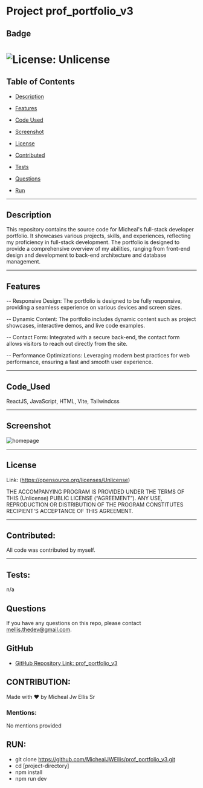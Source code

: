 # Project prof_portfolio_v3

## Badge

# ![License: Unlicense](https://img.shields.io/badge/license-Unlicense-blue.svg)

## Table of Contents

-   [Description](#description)

-   [Features](#features)

-   [Code Used](#code_used)

-   [Screenshot](#screenshot)

-   [License](#license)

-   [Contributed](#contributed)

-   [Tests](#tests)

-   [Questions](#questions)

-   [Run](#run)

---

## Description

This repository contains the source code for Micheal's full-stack developer portfolio. It showcases various projects, skills, and experiences, reflecting my proficiency in full-stack development. The portfolio is designed to provide a comprehensive overview of my abilities, ranging from front-end design and development to back-end architecture and database management.

---

## Features

-- Responsive Design: The portfolio is designed to be fully responsive, providing a seamless experience on various devices and screen sizes.

-- Dynamic Content: The portfolio includes dynamic content such as project showcases, interactive demos, and live code examples.

-- Contact Form: Integrated with a secure back-end, the contact form allows visitors to reach out directly from the site.

-- Performance Optimizations: Leveraging modern best practices for web performance, ensuring a fast and smooth user experience.

---

## Code_Used

ReactJS, JavaScript, HTML, Vite, Tailwindcss

---

## Screenshot

![homepage](./src/assets/images/portfolio1.PNG)

---

## License

Link: (https://opensource.org/licenses/Unlicense)

THE ACCOMPANYING PROGRAM IS PROVIDED UNDER THE TERMS OF THIS (Unlicense) PUBLIC LICENSE (“AGREEMENT”). ANY USE, REPRODUCTION OR DISTRIBUTION OF THE PROGRAM CONSTITUTES RECIPIENT'S ACCEPTANCE OF THIS AGREEMENT.

---

## Contributed:

All code was contributed by myself.

---

## Tests:

n/a

## Questions

If you have any questions on this repo, please contact mellis.thedev@gmail.com.

## GitHub

-   [GitHub Repository Link: prof_portfolio_v3](https://github.com/MichealJWEllis/prof_portfolio_v3)

## CONTRIBUTION:

Made with ❤️ by Micheal Jw Ellis Sr

### Mentions:

No mentions provided

## RUN:

-   git clone https://github.com/MichealJWEllis/prof_portfolio_v3.git
-   cd [project-directory]
-   npm install
-   npm run dev
